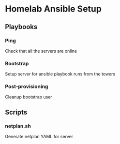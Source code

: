 # Homelab Ansible Setup

## Playbooks
### Ping
Check that all the servers are online

### Bootstrap
Setup server for ansible playbook runs from the towers

### Post-provisioning
Cleanup bootstrap user

## Scripts
### netplan.sh
Generate netplan YAML for server